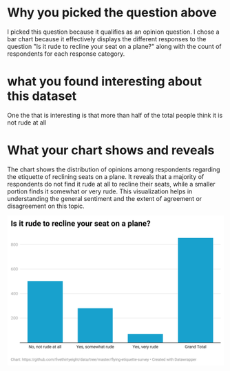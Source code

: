#  Why you picked the question above

I picked this question because it qualifies as an opinion question. I chose a bar chart because it effectively displays the different responses to the question "Is it rude to recline your seat on a plane?" along with the count of respondents for each response category.

# what you found interesting about this dataset

One the that is interesting is that more than half of the total people think it is not rude at all

# What your chart shows and reveals

The chart shows the distribution of opinions among respondents regarding the etiquette of reclining seats on a plane. It reveals that a majority of respondents do not find it rude at all to recline their seats, while a smaller portion finds it somewhat or very rude. This visualization helps in understanding the general sentiment and the extent of agreement or disagreement on this topic.

![Bar Chart of Opinions on Reclining Seats](https://github.com/mingshuci/Plane/blob/main/MHk7m-is-it-rude-to-recline-your-seat-on-a-plane-.png)
